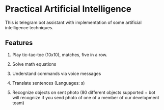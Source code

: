 # Practical Artificial Intelligence

This is telegram bot assistant with implementation of some artificial intelligence techniques. 

## Features

1. Play tic-tac-toe (10x10), matches, five in a row.

2. Solve math equations

3. Understand commands via voice messages

4. Translate sentences (Languages: s)

5. Recognize objects on sent photo (80 different objects supported + bot will recognize if you send 
photo of one of a member of our development team)